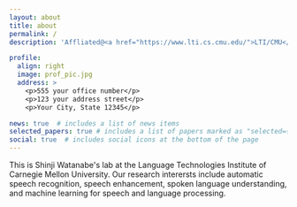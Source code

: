 ```yaml
---
layout: about
title: about
permalink: /
description: 'Affliated@<a href="https://www.lti.cs.cmu.edu/">LTI/CMU</a>.'

profile:
  align: right
  image: prof_pic.jpg
  address: >
    <p>555 your office number</p>
    <p>123 your address street</p>
    <p>Your City, State 12345</p>

news: true  # includes a list of news items
selected_papers: true # includes a list of papers marked as "selected={true}"
social: true  # includes social icons at the bottom of the page
---
```


This is Shinji Watanabe's lab at the Language Technologies Institute of Carnegie Mellon University. Our research interersts include automatic speech recognition, speech enhancement, spoken language understanding, and machine learning for speech and language processing.
